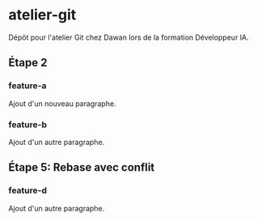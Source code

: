 # atelier-git
Dépôt pour l'atelier Git chez Dawan lors de la formation Développeur IA.

## Étape 2
### feature-a
Ajout d'un nouveau paragraphe.
### feature-b
Ajout d'un autre paragraphe.

## Étape 5: Rebase avec conflit
### feature-d
Ajout d'un autre paragraphe.
